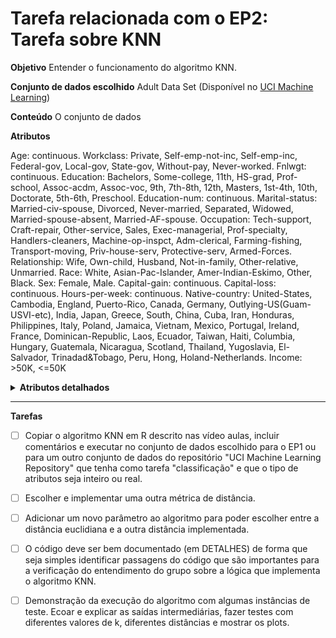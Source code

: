 # Tarefa relacionada com o EP2: Tarefa sobre KNN

**Objetivo**
Entender o funcionamento do algoritmo KNN.

**Conjunto de dados escolhido**
Adult Data Set (Disponível no [UCI Machine Learning](https://archive.ics.uci.edu/ml/datasets/Adult))

**Conteúdo**
O conjunto de dados 

**Atributos**

Age: continuous.
Workclass: Private, Self-emp-not-inc, Self-emp-inc, Federal-gov, Local-gov, State-gov, Without-pay, Never-worked.
Fnlwgt: continuous.
Education: Bachelors, Some-college, 11th, HS-grad, Prof-school, Assoc-acdm, Assoc-voc, 9th, 7th-8th, 12th, Masters, 1st-4th, 10th, Doctorate, 5th-6th, Preschool.
Education-num: continuous.
Marital-status: Married-civ-spouse, Divorced, Never-married, Separated, Widowed, Married-spouse-absent, Married-AF-spouse.
Occupation: Tech-support, Craft-repair, Other-service, Sales, Exec-managerial, Prof-specialty, Handlers-cleaners, Machine-op-inspct, Adm-clerical, Farming-fishing, Transport-moving, Priv-house-serv, Protective-serv, Armed-Forces.
Relationship: Wife, Own-child, Husband, Not-in-family, Other-relative, Unmarried.
Race: White, Asian-Pac-Islander, Amer-Indian-Eskimo, Other, Black.
Sex: Female, Male.
Capital-gain: continuous.
Capital-loss: continuous.
Hours-per-week: continuous.
Native-country: United-States, Cambodia, England, Puerto-Rico, Canada, Germany, Outlying-US(Guam-USVI-etc), India, Japan, Greece, South, China, Cuba, Iran, Honduras, Philippines, Italy, Poland, Jamaica, Vietnam, Mexico, Portugal, Ireland, France, Dominican-Republic, Laos, Ecuador, Taiwan, Haiti, Columbia, Hungary, Guatemala, Nicaragua, Scotland, Thailand, Yugoslavia, El-Salvador, Trinadad&Tobago, Peru, Hong, Holand-Netherlands.
Income: >50K, <=50K

<details><summary><strong>Atributos detalhados</strong></summary>

</details>
<hr>

**Tarefas**

- [ ] Copiar o algoritmo KNN em R descrito nas vídeo aulas, incluir comentários e executar no conjunto de dados escolhido para o EP1 ou para um outro conjunto de dados do repositório "UCI Machine Learning Repository" que tenha como tarefa "classificação" e que o tipo de atributos seja inteiro ou real.

- [ ] Escolher e implementar uma outra métrica de distância.  

- [ ] Adicionar um novo parâmetro ao algoritmo para poder escolher entre a distância euclidiana e a outra distância implementada.
- [ ] O código deve ser bem documentado (em DETALHES) de forma que seja simples identificar passagens do código que são importantes para a verificação do entendimento do grupo sobre a lógica que implementa o algoritmo KNN.
- [ ] Demonstração da execução do algoritmo com algumas instâncias de teste. Ecoar e explicar as saídas intermediárias, fazer testes com diferentes valores de k, diferentes distâncias e mostrar os plots.
